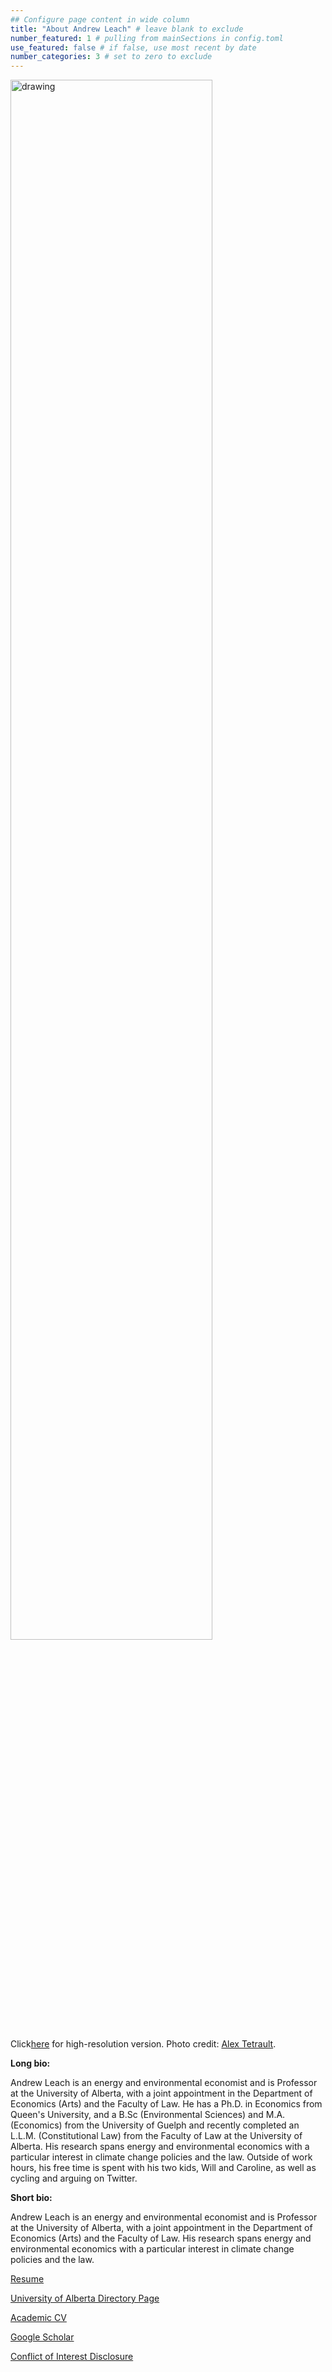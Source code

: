 ```yaml
---
## Configure page content in wide column
title: "About Andrew Leach" # leave blank to exclude
number_featured: 1 # pulling from mainSections in config.toml
use_featured: false # if false, use most recent by date
number_categories: 3 # set to zero to exclude
---
```



<style>
img.two {
  height: 80%;
  width: 80%;
}
</style>
</head>
<body>


<img class="two" src="/img/leach_headshot_small.jpg" alt="drawing"/>

Click[here](/img/leach_headshot.jpg)  for high-resolution version. Photo credit: [Alex Tetrault](https://www.instagram.com/tetreaultaj/?hl=en).

**Long bio:**

Andrew Leach is an energy and environmental economist and is Professor at the University of Alberta, with a joint appointment in the Department of Economics (Arts) and the Faculty of Law.  He has a Ph.D. in Economics from Queen's University, and a B.Sc (Environmental Sciences) and M.A. (Economics) from the University of Guelph and recently completed an L.L.M. (Constitutional Law) from the Faculty of Law at the University of Alberta.  His research spans energy and environmental economics with a particular interest in climate change policies and the law. Outside of work hours, his free time is spent with his two kids, Will and Caroline, as well as cycling and arguing on Twitter.

**Short bio:**

Andrew Leach is an energy and environmental economist and is Professor at the University of Alberta, with a joint appointment in the Department of Economics (Arts) and the Faculty of Law.  His research spans energy and environmental economics with a particular interest in climate change policies and the law.


[Resume](leach_resume.pdf)

[University of Alberta Directory Page](https://apps.ualberta.ca/directory/person/aleach)


[Academic CV](cv_leach.pdf)


[Google Scholar](https://scholar.google.com/citations?hl=en&user=-as0RpQAAAAJ&view_op=list_works&sortby=pubdate)


[Conflict of Interest Disclosure](http://andrewleach.ca/conflict-of-interest-disclosure/)